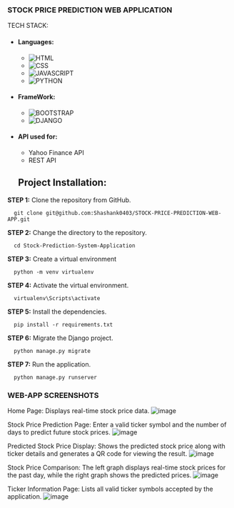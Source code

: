 ### STOCK PRICE PREDICTION WEB APPLICATION

TECH STACK:

- #### Languages:
  - ![HTML](https://img.shields.io/badge/HTML5-E34F26?style=for-the-badge&logo=html5&logoColor=white)
  - ![CSS](https://img.shields.io/badge/CSS3-1572B6?style=for-the-badge&logo=css3&logoColor=white)
  - ![JAVASCRIPT](https://img.shields.io/badge/JavaScript-323330?style=for-the-badge&logo=javascript&logoColor=F7DF1E)
  - ![PYTHON](https://img.shields.io/badge/Python-FFD43B?style=for-the-badge&logo=python&logoColor=darkgreen)
- #### FrameWork:
  - ![BOOTSTRAP](https://img.shields.io/badge/Bootstrap-563D7C?style=for-the-badge&logo=bootstrap&logoColor=white)
  - ![DJANGO](https://img.shields.io/badge/Django-092E20?style=for-the-badge&logo=django&logoColor=green)
 

- #### API used for:
  - Yahoo Finance API 
  - REST API
 
  ## Project Installation:
**STEP 1:** Clone the repository from GitHub.
```
  git clone git@github.com:Shashank0403/STOCK-PRICE-PREDICTION-WEB-APP.git
```

**STEP 2:** Change the directory to the repository.
```
  cd Stock-Prediction-System-Application
```

**STEP 3:** Create a virtual environment
```
  python -m venv virtualenv
```


**STEP 4:** Activate the virtual environment.
```
  virtualenv\Scripts\activate
```


**STEP 5:** Install the dependencies.
```
  pip install -r requirements.txt
```

**STEP 6:** Migrate the Django project.
```
  python manage.py migrate
```

**STEP 7:** Run the application.
```
  python manage.py runserver
```

### WEB-APP SCREENSHOTS
Home Page: Displays real-time stock price data.
![image](https://github.com/user-attachments/assets/3b1e8dbf-0935-4559-bcd8-8ce3d12d4a87)

Stock Price Prediction Page: Enter a valid ticker symbol and the number of days to predict future stock prices.
![image](https://github.com/user-attachments/assets/cc152333-6606-4194-9156-5d568aabf1e6)

Predicted Stock Price Display: Shows the predicted stock price along with ticker details and generates a QR code for viewing the result.
![image](https://github.com/user-attachments/assets/c57f2564-5f54-4702-8a53-338c6661f133)

Stock Price Comparison: The left graph displays real-time stock prices for the past day, while the right graph shows the predicted prices.
![image](https://github.com/user-attachments/assets/9c1b7228-11ec-4e08-8117-26b601bc60aa)

Ticker Information Page: Lists all valid ticker symbols accepted by the application.
![image](https://github.com/user-attachments/assets/d4bc7092-0151-4632-8192-ad1e390d06e2)






